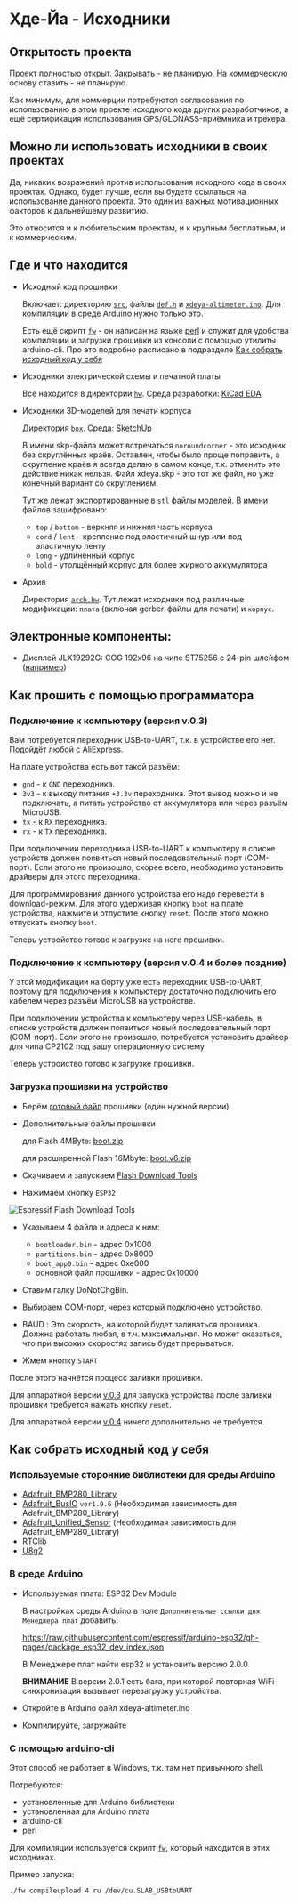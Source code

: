# Хде-Йа - Исходники

## Открытость проекта

Проект полностью открыт. Закрывать - не планирую. На коммерческую основу ставить - не планирую.

Как минимум, для коммерции потребуются согласования по использованию в этом проекте исходного кода других разработчиков, а ещё сертификация использования GPS/GLONASS-приёмника и трекера.


## Можно ли использовать исходники в своих проектах

Да, никаких возражений против использования исходного кода в своих проектах. Однако, будет лучше, если вы будете ссылаться на использование данного проекта. Это один из важных мотивационных факторов к дальнейшему развитию.

Это относится и к любительским проектам, и к крупным бесплатным, и к коммерческим.


## Где и что находится

* Исходный код прошивки

    Включает: директорию [`src`](https://github.com/cliffanet/xdeya-altimeter/tree/master/src), файлы [`def.h`](https://github.com/cliffanet/xdeya-altimeter/blob/master/def.h) и [`xdeya-altimeter.ino`](https://github.com/cliffanet/xdeya-altimeter/blob/master/xdeya-altimeter.ino). Для компиляции в среде Arduino нужно только это.
    
    Есть ещё скрипт [`fw`](https://github.com/cliffanet/xdeya-altimeter/blob/master/fw) - он написан на языке [perl](https://www.perl.org/) и служит для удобства компиляции и загрузки прошивки из консоли с помощью утилиты arduino-cli. Про это подробно расписано в подразделе [Как собрать исходный код у себя](#как-собрать-исходный-код-у-себя)

* Исходники электрической схемы и печатной платы

    Всё находится в директории [`hw`](https://github.com/cliffanet/xdeya-altimeter/tree/master/hw). Среда разработки: [KiCad EDA](https://www.kicad.org/)

* Исходники 3D-моделей для печати корпуса

    Директория [`box`](https://github.com/cliffanet/xdeya-altimeter/tree/master/box). Среда: [SketchUp](https://www.sketchup.com/ru)
    
    В имени skp-файла может встречаться `noroundcorner` - это исходник без скруглённых краёв. Оставлен, чтобы было проще поправить, а скругление краёв я всегда делаю в самом конце, т.к. отменить это действие никак нельзя. Файл xdeya.skp - это тот же файл, но  уже конечный вариант со скруглением.
    
    Тут же лежат экспортированные в `stl` файлы моделей. В имени файлов зашифровано:
    
    * `top` / `bottom` - верхняя и нижняя часть корпуса
    * `cord` / `lent` - крепление под эластичный шнур или под эластичную ленту
    * `long` - удлинённый корпус
    * `bold` - утолщённый корпус для более жирного аккумулятора

* Архив
    
    Директория [`arch.hw`](https://github.com/cliffanet/xdeya-altimeter/tree/master/arch.hw). Тут лежат исходники под различные модификации: `плата` (включая gerber-файлы для печати) и `корпус`.


## Электронные компоненты:

* Дисплей JLX19292G: COG 192x96 на чипе ST75256 c 24-pin шлейфом ([например](https://aliexpress.ru/item/1005002157371258.html))


## Как прошить с помощью программатора


### Подключение к компьютеру (версия v.0.3)

Вам потребуется переходник USB-to-UART, т.к. в устройстве его нет. Подойдёт любой с AliExpress.

На плате устройства есть вот такой разъём:

* `gnd` - к `GND` переходника.
* `3v3` - к выходу питания `+3.3v` переходника. Этот вывод можно и не подключать, а питать устройство от аккумулятора или через разъём MicroUSB.
* `tx` - к `RX` переходника.
* `rx` - к `TX` переходника.

При подключении переходника USB-to-UART к компьютеру в списке устройств должен появиться новый последовательный порт (COM-порт). Если этого не произошло, скорее всего, необходимо установить драйверы для этого переходника.

Для программирования данного устройства его надо перевести в download-режим. Для этого удерживая кнопку `boot` на плате устройства, нажмите и отпустите кнопку `reset`. После этого можно отпускать кнопку `boot`.

Теперь устройство готово к загрузке на него прошивки.


### Подключение к компьютеру (версия v.0.4 и более поздние)

У этой модификации на борту уже есть переходник USB-to-UART, поэтому для подключения к компьютеру достаточно подключить его кабелем через разъём MicroUSB на устройстве.

При подключении устройства к компьютеру через USB-кабель, в списке устройств должен появиться новый последовательный порт (COM-порт). Если этого не произошло, потребуется установить драйвер для чипа CP2102 под вашу операционную систему.

Теперь устройство готово к загрузке прошивки.

### Загрузка прошивки на устройство

* Берём [готовый файл](https://github.com/cliffanet/xdeya-altimeter/releases) прошивки (один нужной версии)

* Дополнительные файлы прошивки

    для Flash 4MByte: [boot.zip](https://github.com/cliffanet/xdeya-altimeter/raw/master/boot.zip)

    для расширенной Flash 16Mbyte: [boot.v6.zip](https://github.com/cliffanet/xdeya-altimeter/raw/master/boot.v6.zip)

* Скачиваем и запускаем [Flash Download Tools](https://www.espressif.com/en/support/download/other-tools)

* Нажимаем кнопку `ESP32`

![](dltool.png "Espressif Flash Download Tools")

* Указываем 4 файла и адреса к ним:

    * `bootloader.bin` - адрес 0x1000
    * `partitions.bin` - адрес 0x8000
    * `boot_app0.bin` - адрес 0xe000
    * основной файл прошивки - адрес 0x10000

* Ставим галку DoNotChgBin.

* Выбираем COM-порт, через который подключено устройство.

* BAUD : Это скорость, на которой будет заливаться прошивка. Должна работать любая, в т.ч. максимальная. Но может оказаться, что при высоких скоростях запись будет прерываться.

* Жмем кнопку `START`

После этого начнётся процесс заливки прошивки.

Для аппаратной версии [v.0.3](../models/01.v.0.3.md) для запуска устройства после заливки прошивки требуется нажать кнопку `reset`.

Для аппаратной версии [v.0.4](../models/02.v.0.4.md) ничего дополнительно не требуется.


## Как собрать исходный код у себя

### Используемые сторонние библиотеки для среды Arduino

* [Adafruit_BMP280_Library](https://github.com/adafruit/Adafruit_BMP280_Library)
* [Adafruit_BusIO](https://github.com/adafruit/Adafruit_BusIO) `ver1.9.6` (Необходимая зависимость для Adafruit_BMP280_Library)
* [Adafruit_Unified_Sensor](https://github.com/adafruit/Adafruit_Sensor) (Необходимая зависимость для Adafruit_BMP280_Library)
* [RTClib](https://github.com/adafruit/RTClib)
* [U8g2](https://github.com/olikraus/u8g2)

### В среде Arduino

* Используемая плата: ESP32 Dev Module

    В настройках среды Arduino в поле `Дополнительные ссылки для Менеджера плат` добавить:
    
    https://raw.githubusercontent.com/espressif/arduino-esp32/gh-pages/package_esp32_dev_index.json
    
    В Менеджере плат найти esp32 и установить версию 2.0.0
    
    **ВНИМАНИЕ** В версии 2.0.1 есть бага, при которой повторная WiFi-синхронизация вызывает перезагрузку устройства.

* Откройте в Arduino файл xdeya-altimeter.ino
* Компилируйте, загружайте


### С помощью arduino-cli

Этот способ не работает в Windows, т.к. там нет привычного shell.

Потребуются:

* установленные для Arduino библиотеки
* установленная для Arduino плата
* arduino-cli
* perl

Для компиляции используется скрипт [`fw`](../../fw), который находится в этих исходниках.

Пример запуска:

    ./fw compileupload 4 ru /dev/cu.SLAB_USBtoUART
